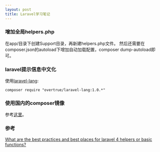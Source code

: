 ```yaml
---
layout: post
title: Laravel学习笔记
---
```


### 增加全局helpers.php
在app/目录下创建Support目录，再新建helpers.php文件。
然后还需要在composer.json的autoload下增加自动加载配置，composer dump-autoload即可。

### laravel提示信息中文化
使用[laravel-lang](https://github.com/overtrue/laravel-lang):
```
composer require "overtrue/laravel-lang:1.0.*"
```

### 使用国内的composer镜像
参考[这里](http://pkg.phpcomposer.com/#tip2)。

### 参考
[What are the best practices and best places for laravel 4 helpers or basic functions?](http://stackoverflow.com/questions/17088917/what-are-the-best-practices-and-best-places-for-laravel-4-helpers-or-basic-funct)
